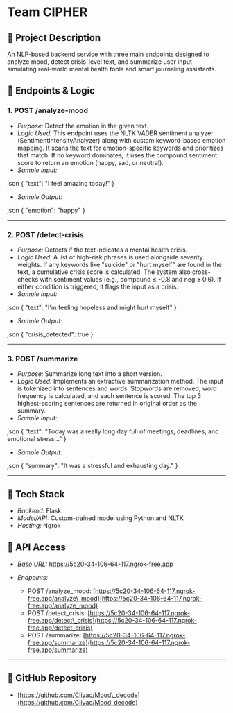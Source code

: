 # Team CIPHER

## 🧠 Project Description

An NLP-based backend service with three main endpoints designed to analyze mood, detect crisis-level text, and summarize user input — simulating real-world mental health tools and smart journaling assistants.

## 🚀 Endpoints & Logic

### 1. POST /analyze-mood

* *Purpose:* Detect the emotion in the given text.
* *Logic Used:*
  This endpoint uses the NLTK VADER sentiment analyzer (SentimentIntensityAnalyzer) along with custom keyword-based emotion mapping. It scans the text for emotion-specific keywords and prioritizes that match. If no keyword dominates, it uses the compound sentiment score to return an emotion (happy, sad, or neutral).
* *Sample Input:*

json
{ "text": "I feel amazing today!" }


* *Sample Output:*

json
{ "emotion": "happy" }


---

### 2. POST /detect-crisis

* *Purpose:* Detects if the text indicates a mental health crisis.
* *Logic Used:*
  A list of high-risk phrases is used alongside severity weights. If any keywords like "suicide" or "hurt myself" are found in the text, a cumulative crisis score is calculated. The system also cross-checks with sentiment values (e.g., compound ≤ -0.8 and neg ≥ 0.6). If either condition is triggered, it flags the input as a crisis.
* *Sample Input:*

json
{ "text": "I'm feeling hopeless and might hurt myself" }


* *Sample Output:*

json
{ "crisis_detected": true }


---

### 3. POST /summarize

* *Purpose:* Summarize long text into a short version.
* *Logic Used:*
  Implements an extractive summarization method. The input is tokenized into sentences and words. Stopwords are removed, word frequency is calculated, and each sentence is scored. The top 3 highest-scoring sentences are returned in original order as the summary.
* *Sample Input:*

json
{ "text": "Today was a really long day full of meetings, deadlines, and emotional stress..." }


* *Sample Output:*

json
{ "summary": "It was a stressful and exhausting day." }


---

## 🧰 Tech Stack

* *Backend:* Flask
* *Model/API:* Custom-trained model using Python and NLTK
* *Hosting:* Ngrok

## 🔗 API Access

* *Base URL:* https://5c20-34-106-64-117.ngrok-free.app
* *Endpoints:*

  * POST /analyze_mood: [https://5c20-34-106-64-117.ngrok-free.app/analyze\_mood](https://5c20-34-106-64-117.ngrok-free.app/analyze_mood)
  * POST /detect_crisis: [https://5c20-34-106-64-117.ngrok-free.app/detect\_crisis](https://5c20-34-106-64-117.ngrok-free.app/detect_crisis)
  * POST /summarize: [https://5c20-34-106-64-117.ngrok-free.app/summarize](https://5c20-34-106-64-117.ngrok-free.app/summarize)

---

## 📁 GitHub Repository

* [https://github.com/Cliyac/Mood\_decode](https://github.com/Cliyac/Mood_decode)
